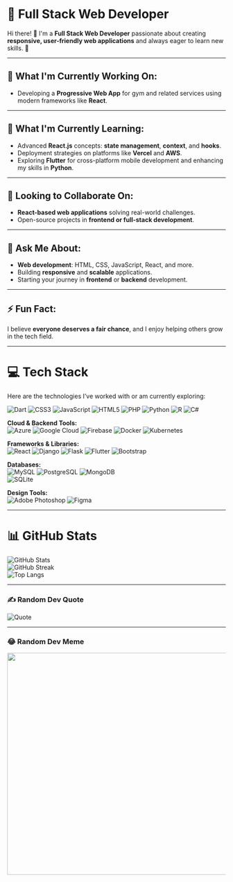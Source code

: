 # 💫 Full Stack Web Developer  

Hi there! 👋 I'm a **Full Stack Web Developer** passionate about creating **responsive, user-friendly web applications** and always eager to learn new skills. 🚀  

---

## 🔭 **What I'm Currently Working On:**  
- Developing a **Progressive Web App** for gym and related services using modern frameworks like **React**.  

---

## 🌱 **What I'm Currently Learning:**  
- Advanced **React.js** concepts: **state management**, **context**, and **hooks**.  
- Deployment strategies on platforms like **Vercel** and **AWS**.  
- Exploring **Flutter** for cross-platform mobile development and enhancing my skills in **Python**.  

---

## 👯 **Looking to Collaborate On:**  
- **React-based web applications** solving real-world challenges.  
- Open-source projects in **frontend or full-stack development**.  

---

## 💬 **Ask Me About:**  
- **Web development**: HTML, CSS, JavaScript, React, and more.  
- Building **responsive** and **scalable** applications.  
- Starting your journey in **frontend** or **backend** development.  

---

## ⚡ **Fun Fact:**  
I believe **everyone deserves a fair chance**, and I enjoy helping others grow in the tech field.  

---

# 💻 **Tech Stack**  
Here are the technologies I’ve worked with or am currently exploring:  

![Dart](https://img.shields.io/badge/dart-%230175C2.svg?style=for-the-badge&logo=dart&logoColor=white) 
![CSS3](https://img.shields.io/badge/css3-%231572B6.svg?style=for-the-badge&logo=css3&logoColor=white) 
![JavaScript](https://img.shields.io/badge/javascript-%23323330.svg?style=for-the-badge&logo=javascript&logoColor=%23F7DF1E) 
![HTML5](https://img.shields.io/badge/html5-%23E34F26.svg?style=for-the-badge&logo=html5&logoColor=white) 
![PHP](https://img.shields.io/badge/php-%23777BB4.svg?style=for-the-badge&logo=php&logoColor=white) 
![Python](https://img.shields.io/badge/python-3670A0?style=for-the-badge&logo=python&logoColor=ffdd54) 
![R](https://img.shields.io/badge/r-%23276DC3.svg?style=for-the-badge&logo=r&logoColor=white) 
![C#](https://img.shields.io/badge/c%23-%23239120.svg?style=for-the-badge&logo=c-sharp&logoColor=white) 

**Cloud & Backend Tools:**  
![Azure](https://img.shields.io/badge/azure-%230072C6.svg?style=for-the-badge&logo=azure-devops&logoColor=white) 
![Google Cloud](https://img.shields.io/badge/Google%20Cloud-%234285F4.svg?style=for-the-badge&logo=google-cloud&logoColor=white) 
![Firebase](https://img.shields.io/badge/firebase-%23039BE5.svg?style=for-the-badge&logo=firebase) 
![Docker](https://img.shields.io/badge/docker-%230db7ed.svg?style=for-the-badge&logo=docker&logoColor=white) 
![Kubernetes](https://img.shields.io/badge/kubernetes-%23326ce5.svg?style=for-the-badge&logo=kubernetes&logoColor=white) 

**Frameworks & Libraries:**  
![React](https://img.shields.io/badge/react-%2320232a.svg?style=for-the-badge&logo=react&logoColor=%2361DAFB) 
![Django](https://img.shields.io/badge/django-%23092E20.svg?style=for-the-badge&logo=django&logoColor=white) 
![Flask](https://img.shields.io/badge/flask-%23000.svg?style=for-the-badge&logo=flask&logoColor=white) 
![Flutter](https://img.shields.io/badge/Flutter-%2302569B.svg?style=for-the-badge&logo=Flutter&logoColor=white) 
![Bootstrap](https://img.shields.io/badge/bootstrap-%23563D7C.svg?style=for-the-badge&logo=bootstrap&logoColor=white)  

**Databases:**  
![MySQL](https://img.shields.io/badge/mysql-%2300f.svg?style=for-the-badge&logo=mysql&logoColor=white) 
![PostgreSQL](https://img.shields.io/badge/postgres-%23316192.svg?style=for-the-badge&logo=postgresql&logoColor=white) 
![MongoDB](https://img.shields.io/badge/MongoDB-%234ea94b.svg?style=for-the-badge&logo=mongodb&logoColor=white)  
![SQLite](https://img.shields.io/badge/sqlite-%2307405e.svg?style=for-the-badge&logo=sqlite&logoColor=white) 

**Design Tools:**  
![Adobe Photoshop](https://img.shields.io/badge/adobephotoshop-%2331A8FF.svg?style=for-the-badge&logo=adobephotoshop&logoColor=white) 
![Figma](https://img.shields.io/badge/figma-%23F24E1E.svg?style=for-the-badge&logo=figma&logoColor=white) 

---

# 📊 **GitHub Stats**  

![GitHub Stats](https://github-readme-stats.vercel.app/api?username=Dave-Web&theme=radical&hide_border=false&include_all_commits=false&count_private=false)  
![GitHub Streak](https://github-readme-streak-stats.herokuapp.com/?user=Dave-Web&theme=radical&hide_border=false)  
![Top Langs](https://github-readme-stats.vercel.app/api/top-langs/?username=Dave-Web&theme=radical&hide_border=false&include_all_commits=false&count_private=false&layout=compact)  

---

### ✍️ **Random Dev Quote**  
![Quote](https://quotes-github-readme.vercel.app/api?type=horizontal&theme=radical)  

---

### 😂 **Random Dev Meme**  
<img src="https://random-memer.herokuapp.com/" width="512px"/>  
